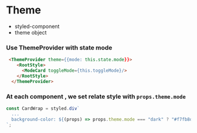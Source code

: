 # Theme

- styled-component
- theme object

### Use ThemeProvider with state mode

```html
 <ThemeProvider theme={{mode: this.state.mode}}>
    <RootStyle>
      <ModeCard toggleMode={this.toggleMode}/>
    </RootStyle>
  </ThemeProvider>
```

### At each component , we set relate style with `props.theme.mode`

```javascript
const CardWrap = styled.div`
  ...
  background-color: ${(props) => props.theme.mode === "dark" ? "#f7fb8d" : "#f7c81c"};
`;
```
